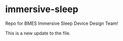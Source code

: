 # immersive-sleep
Repo for BMES Immersive Sleep Device Design Team!

This is a new update to the file.
